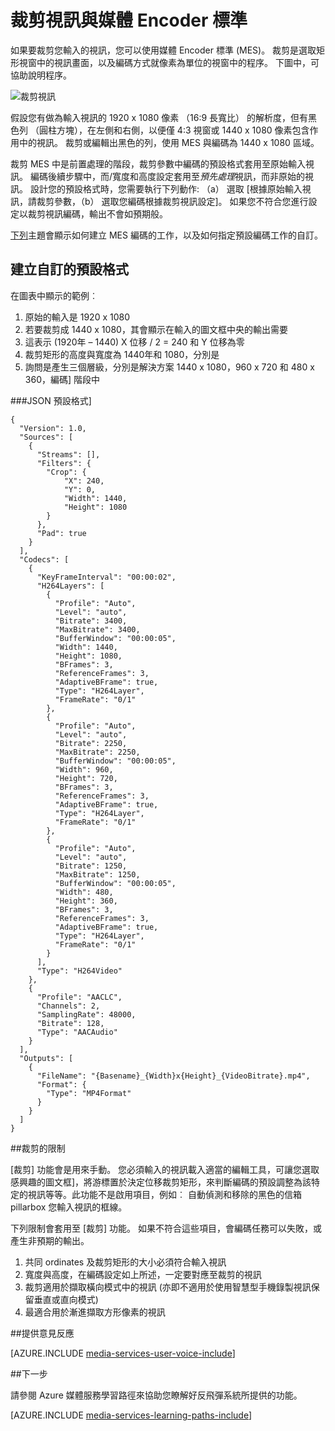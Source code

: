 <properties
    pageTitle="如何裁剪視訊 |Microsoft Azure"
    description="本文將示範如何裁剪與媒體 Encoder 標準的影片。"
    services="media-services"
    documentationCenter=""
    authors="anilmur"
    manager="erikre"
    editor=""/>

<tags
    ms.service="media-services"
    ms.workload="media"
    ms.tgt_pltfrm="na"
    ms.devlang="dotnet"
    ms.topic="article"
    ms.date="09/26/2016"  
    ms.author="anilmur;juliako;"/>

# <a name="crop-videos-with-media-encoder-standard"></a>裁剪視訊與媒體 Encoder 標準

如果要裁剪您輸入的視訊，您可以使用媒體 Encoder 標準 (MES)。 裁剪是選取矩形視窗中的視訊畫面，以及編碼方式就像素為單位的視窗中的程序。 下圖中，可協助說明程序。

![裁剪視訊](./media/media-services-crop-video/media-services-crop-video01.png)

假設您有做為輸入視訊的 1920 x 1080 像素 （16:9 長寬比） 的解析度，但有黑色列 （圓柱方塊），在左側和右側，以便僅 4:3 視窗或 1440 x 1080 像素包含作用中的視訊。 裁剪或編輯出黑色的列，使用 MES 與編碼為 1440 x 1080 區域。

裁剪 MES 中是前置處理的階段，裁剪參數中編碼的預設格式套用至原始輸入視訊。 編碼後續步驟中，而/寬度和高度設定套用至*預先處理*視訊，而非原始的視訊。 設計您的預設格式時，您需要執行下列動作: （a） 選取 [根據原始輸入視訊，請裁剪參數，（b） 選取您編碼根據裁剪視訊設定]。 如果您不符合您進行設定以裁剪視訊編碼，輸出不會如預期般。

[下列](media-services-advanced-encoding-with-mes.md#encoding_with_dotnet)主題會顯示如何建立 MES 編碼的工作，以及如何指定預設編碼工作的自訂。 

## <a name="creating-a-custom-preset"></a>建立自訂的預設格式

在圖表中顯示的範例︰

1. 原始的輸入是 1920 x 1080
1. 若要裁剪成 1440 x 1080，其會顯示在輸入的圖文框中央的輸出需要
1. 這表示 (1920年 – 1440) X 位移 / 2 = 240 和 Y 位移為零
1. 裁剪矩形的高度與寬度為 1440年和 1080，分別是
1. 詢問是產生三個層級，分別是解決方案 1440 x 1080，960 x 720 和 480 x 360，編碼] 階段中

###<a name="json-preset"></a>JSON 預設格式]


    {
      "Version": 1.0,
      "Sources": [
        {
          "Streams": [],
          "Filters": {
            "Crop": {
                "X": 240,
                "Y": 0,
                "Width": 1440,
                "Height": 1080
            }
          },
          "Pad": true
        }
      ],
      "Codecs": [
        {
          "KeyFrameInterval": "00:00:02",
          "H264Layers": [
            {
              "Profile": "Auto",
              "Level": "auto",
              "Bitrate": 3400,
              "MaxBitrate": 3400,
              "BufferWindow": "00:00:05",
              "Width": 1440,
              "Height": 1080,
              "BFrames": 3,
              "ReferenceFrames": 3,
              "AdaptiveBFrame": true,
              "Type": "H264Layer",
              "FrameRate": "0/1"
            },
            {
              "Profile": "Auto",
              "Level": "auto",
              "Bitrate": 2250,
              "MaxBitrate": 2250,
              "BufferWindow": "00:00:05",
              "Width": 960,
              "Height": 720,
              "BFrames": 3,
              "ReferenceFrames": 3,
              "AdaptiveBFrame": true,
              "Type": "H264Layer",
              "FrameRate": "0/1"
            },
            {
              "Profile": "Auto",
              "Level": "auto",
              "Bitrate": 1250,
              "MaxBitrate": 1250,
              "BufferWindow": "00:00:05",
              "Width": 480,
              "Height": 360,
              "BFrames": 3,
              "ReferenceFrames": 3,
              "AdaptiveBFrame": true,
              "Type": "H264Layer",
              "FrameRate": "0/1"
            }
          ],
          "Type": "H264Video"
        },
        {
          "Profile": "AACLC",
          "Channels": 2,
          "SamplingRate": 48000,
          "Bitrate": 128,
          "Type": "AACAudio"
        }
      ],
      "Outputs": [
        {
          "FileName": "{Basename}_{Width}x{Height}_{VideoBitrate}.mp4",
          "Format": {
            "Type": "MP4Format"
          }
        }
      ]
    }


##<a name="restrictions-on-cropping"></a>裁剪的限制

[裁剪] 功能會是用來手動。 您必須輸入的視訊載入適當的編輯工具，可讓您選取感興趣的圖文框]，將游標置於決定位移裁剪矩形，來判斷編碼的預設調整為該特定的視訊等等。此功能不是啟用項目，例如︰ 自動偵測和移除的黑色的信箱 pillarbox 您輸入視訊的框線。

下列限制會套用至 [裁剪] 功能。 如果不符合這些項目，會編碼任務可以失敗，或產生非預期的輸出。

1. 共同 ordinates 及裁剪矩形的大小必須符合輸入視訊
1. 寬度與高度，在編碼設定如上所述，一定要對應至裁剪的視訊
1. 裁剪適用於擷取橫向模式中的視訊 (亦即不適用於使用智慧型手機錄製視訊保留垂直或直向模式)
1. 最適合用於漸進擷取方形像素的視訊

##<a name="provide-feedback"></a>提供意見反應

[AZURE.INCLUDE [media-services-user-voice-include](../../includes/media-services-user-voice-include.md)]

##<a name="next-step"></a>下一步
 
請參閱 Azure 媒體服務學習路徑來協助您瞭解好反飛彈系統所提供的功能。  

[AZURE.INCLUDE [media-services-learning-paths-include](../../includes/media-services-learning-paths-include.md)]
